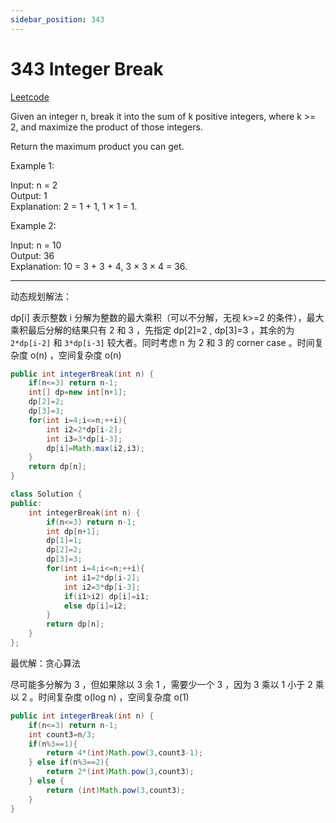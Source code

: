 ```yaml
---
sidebar_position: 343
---
```


# 343 Integer Break

[Leetcode](https://leetcode.com/problems/integer-break/)

Given an integer n, break it into the sum of k positive integers, where k >= 2, and maximize the product of those integers.

Return the maximum product you can get.

 

Example 1:

Input: n = 2  
Output: 1  
Explanation: 2 = 1 + 1, 1 × 1 = 1.  

Example 2:

Input: n = 10  
Output: 36  
Explanation: 10 = 3 + 3 + 4, 3 × 3 × 4 = 36.  

---

动态规划解法：

dp[i] 表示整数 i 分解为整数的最大乘积（可以不分解，无视 k>=2 的条件），最大乘积最后分解的结果只有 2 和 3 ，先指定 dp[2]=2 , dp[3]=3 ，其余的为 `2*dp[i-2]` 和 `3*dp[i-3]` 较大者。同时考虑 n 为 2 和 3 的 corner case 。时间复杂度 o(n) ，空间复杂度 o(n)

```java
public int integerBreak(int n) {
    if(n<=3) return n-1;
    int[] dp=new int[n+1];
    dp[2]=2;
    dp[3]=3;
    for(int i=4;i<=n;++i){
        int i2=2*dp[i-2];
        int i3=3*dp[i-3];
        dp[i]=Math.max(i2,i3);
    }
    return dp[n];
}
```

```cpp
class Solution {
public:
    int integerBreak(int n) {
        if(n<=3) return n-1;
        int dp[n+1];
        dp[1]=1;
        dp[2]=2;
        dp[3]=3;
        for(int i=4;i<=n;++i){
            int i1=2*dp[i-2];
            int i2=3*dp[i-3];
            if(i1>i2) dp[i]=i1;
            else dp[i]=i2;
        }
        return dp[n];
    }
};
```

最优解：贪心算法

尽可能多分解为 3 ，但如果除以 3 余 1 ，需要少一个 3 ，因为 3 乘以 1 小于 2 乘以 2 。时间复杂度 o(log n) ，空间复杂度 o(1)


```java
public int integerBreak(int n) {
    if(n<=3) return n-1;
    int count3=n/3;
    if(n%3==1){
        return 4*(int)Math.pow(3,count3-1);
    } else if(n%3==2){
        return 2*(int)Math.pow(3,count3);
    } else {
        return (int)Math.pow(3,count3);
    }
}
```